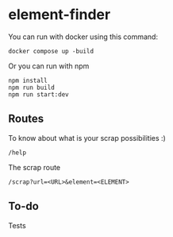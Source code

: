 # element-finder

You can run with docker using this command:
```
docker compose up -build 
```

Or you can run with npm

```
npm install
npm run build
npm run start:dev
``` 

## Routes

To know about what is your scrap possibilities :)
```
/help
```

The scrap route
```
/scrap?url=<URL>&element=<ELEMENT>
```

## To-do
Tests

